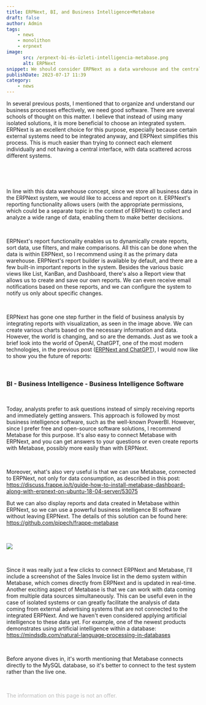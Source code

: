 ```yaml
---
title: ERPNext, BI, and Business Intelligence+Metabase
draft: false
author: Admin
tags:
    - news
    - monolithon
    - erpnext
image:
      src: /erpnext-bi-és-üzleti-intelligencia-metabase.png
      alt: ERPNext
snippet: We should consider ERPNext as a data warehouse and the central storage unit for all important business data.
publishDate: 2023-07-17 11:39
category:
    - news
---
```


<p>In several previous posts, I mentioned that to organize and understand our business processes effectively, we need good software. There are several schools of thought on this matter. I believe that instead of using many isolated solutions, it is more beneficial to choose an integrated system. ERPNext is an excellent choice for this purpose, especially because certain external systems need to be integrated anyway, and ERPNext simplifies this process. This is much easier than trying to connect each element individually and not having a central interface, with data scattered across different systems.</p><p><br></p><p><br></p><p>In line with this data warehouse concept, since we store all business data in the ERPNext system, we would like to access and report on it. ERPNext's reporting functionality allows users (with the appropriate permissions, which could be a separate topic in the context of ERPNext) to collect and analyze a wide range of data, enabling them to make better decisions.</p><p><br></p><p>ERPNext's report functionality enables us to dynamically create reports, sort data, use filters, and make comparisons. All this can be done when the data is within ERPNext, so I recommend using it as the primary data warehouse. ERPNext's report builder is available by default, and there are a few built-in important reports in the system. Besides the various basic views like List, KanBan, and Dashboard, there's also a Report view that allows us to create and save our own reports. We can even receive email notifications based on these reports, and we can configure the system to notify us only about specific changes.</p><p><br></p><p>ERPNext has gone one step further in the field of business analysis by integrating reports with visualization, as seen in the image above. We can create various charts based on the necessary information and data. However, the world is changing, and so are the demands. Just as we took a brief look into the world of OpenAI, ChatGPT, one of the most modern technologies, in the previous post (<a href="https://www.monolithon.com/blog/hirek/erpnext-%C3%A9s-a-chatgpt" rel="noopener noreferrer">ERPNext and ChatGPT</a>), I would now like to show you the future of reports:</p><p><br></p><h3>BI - Business Intelligence - Business Intelligence Software</h3><p><br></p><p>Today, analysts prefer to ask questions instead of simply receiving reports and immediately getting answers. This approach is followed by most business intelligence software, such as the well-known PowerBI. However, since I prefer free and open-source software solutions, I recommend Metabase for this purpose. It's also easy to connect Metabase with ERPNext, and you can get answers to your questions or even create reports with Metabase, possibly more easily than with ERPNext.</p><p><br></p><p>Moreover, what's also very useful is that we can use Metabase, connected to ERPNext, not only for data consumption, as described in this post: <a href="https://discuss.frappe.io/t/guide-how-to-install-metabase-dashboard-along-with-erpnext-on-ubuntu-18-04-server/53075" rel="noopener noreferrer">https://discuss.frappe.io/t/guide-how-to-install-metabase-dashboard-along-with-erpnext-on-ubuntu-18-04-server/53075</a></p><p>But we can also display reports and data created in Metabase within ERPNext, so we can use a powerful business intelligence BI software without leaving ERPNext. The details of this solution can be found here: <a href="https://github.com/pipech/frappe-metabase" rel="noopener noreferrer">https://github.com/pipech/frappe-metabase</a></p><p><br></p><p><img src="/jF7FETk.jpg"></p><p><br></p><p>Since it was really just a few clicks to connect ERPNext and Metabase, I'll include a screenshot of the Sales Invoice list in the demo system within Metabase, which comes directly from ERPNext and is updated in real-time. Another exciting aspect of Metabase is that we can work with data coming from multiple data sources simultaneously. This can be useful even in the case of isolated systems or can greatly facilitate the analysis of data coming from external advertising systems that are not connected to the integrated ERPNext. And we haven't even considered applying artificial intelligence to these data yet. For example, one of the newest products demonstrates using artificial intelligence within a database: <a href="https://mindsdb.com/natural-language-processing-in-databases" rel="noopener noreferrer">https://mindsdb.com/natural-language-processing-in-databases</a></p><p><br></p><p>Before anyone dives in, it's worth mentioning that Metabase connects directly to the MySQL database, so it's better to connect to the test system rather than the live one.</p><p><br></p>

<p><span style="color: rgb(187, 187, 187);">The information on this page is not an offer.</span></p>
